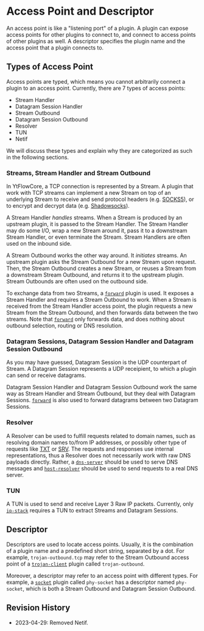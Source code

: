 # Access Point and Descriptor

An access point is like a "listening port" of a plugin. A plugin can expose access points for other plugins to connect to, and connect to access points of other plugins as well. A descriptor specifies the plugin name and the access point that a plugin connects to.

## Types of Access Point

Access points are typed, which means you cannot arbitrarily connect a plugin to an access point. Currently, there are 7 types of access points:

- Stream Handler
- Datagram Session Handler
- Stream Outbound
- Datagram Session Outbound
- Resolver
- TUN
- Netif

We will discuss these types and explain why they are categorized as such in the following sections.

### Streams, Stream Handler and Stream Outbound

In YtFlowCore, a TCP connection is represented by a Stream. A plugin that work with TCP streams can implement a new Stream on top of an underlying Stream to receive and send protocol headers (e.g. [SOCKS5](https://en.wikipedia.org/wiki/SOCKS)), or to encrypt and decrypt data (e.g. [Shadowsocks](https://en.wikipedia.org/wiki/Shadowsocks)).

A Stream Handler *handles* streams. When a Stream is produced by an upstream plugin, it is passed to the Stream Handler. The Stream Handler may do some I/O, wrap a new Stream around it, pass it to a downstream Stream Handler, or even terminate the Stream. Stream Handlers are often used on the inbound side.

A Stream Outbound works the other way around. It *initiates* streams. An upstream plugin asks the Stream Outbound for a new Stream upon request. Then, the Stream Outbound creates a new Stream, or reuses a Stream from a downstream Stream Outbound, and returns it to the upstream plugin. Stream Outbounds are often used on the outbound side.

To exchange data from two Streams, a [`forward`] plugin is used. It exposes a Stream Handler and requires a Stream Outbound to work. When a Stream is received from the Stream Handler access point, the plugin requests a new Stream from the Stream Outbound, and then forwards data between the two streams. Note that [`forward`] only forwards data, and does nothing about outbound selection, routing or DNS resolution.

### Datagram Sessions, Datagram Session Handler and Datagram Session Outbound

As you may have guessed, Datagram Session is the UDP counterpart of Stream. A Datagram Session represents a UDP receipient, to which a plugin can send or receive datagrams.

Datagram Session Handler and Datagram Session Outbound work the same way as Stream Handler and Stream Outbound, but they deal with Datagram Sessions. [`forward`] is also used to forward datagrams between two Datagram Sessions.

### Resolver

A Resolver can be used to fulfill requests related to domain names, such as resolving domain names to/from IP addresses, or possibly other type of requests like [TXT](https://en.wikipedia.org/wiki/TXT_record) or [SRV](https://en.wikipedia.org/wiki/SRV_record). The requests and responses use internal representations, thus a Resolver does not necessarily work with raw DNS payloads directly. Rather, a [`dns-server`](./plugins/dns-server.md) should be used to serve DNS messages and [`host-resolver`](./plugins/host-resolver.md) should be used to send requests to a real DNS server.

### TUN

A TUN is used to send and receive Layer 3 Raw IP packets. Currently, only [`ip-stack`](./plugins/ip-stack.md) requires a TUN to extract Streams and Datagram Sessions.

## Descriptor

Descriptors are used to locate access points. Usually, it is the combination of a plugin name and a predefined short string, separated by a dot. For example, `trojan-outbound.tcp` may refer to the Stream Outbound access point of a [`trojan-client`](./plugins/trojan-client.md) plugin called `trojan-outbound`.

Moreover, a descriptor may refer to an access point with different types. For example, a [`socket`] plugin called `phy-socket` has a descriptor named `phy-socket`, which is both a Stream Outbound and Datagram Session Outbound.

[`forward`]: ./plugins/forward.md
[`socket`]: ./plugins/socket.md

## Revision History

- 2023-04-29: Removed Netif.
